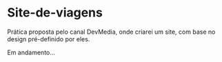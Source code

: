 # Site-de-viagens
Prática proposta pelo canal DevMedia, onde criarei um site, com base no design pré-definido por eles.

Em andamento...
